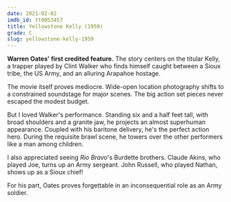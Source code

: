 ```yaml
---
date: 2021-02-02
imdb_id: tt0053457
title: Yellowstone Kelly (1959)
grade: C
slug: yellowstone-kelly-1959
---
```


**Warren Oates' first credited feature.** The story centers on the titular Kelly, a trapper played by Clint Walker who finds himself caught between a Sioux tribe, the US Army, and an alluring Arapahoe hostage.

<!-- end -->

The movie itself proves mediocre. Wide-open location photography shifts to a constrained soundstage for major scenes. The big action set pieces never escaped the modest budget.

But I loved Walker's performance. Standing six and a half feet tall, with broad shoulders and a granite jaw, he projects an almost superhuman appearance. Coupled with his baritone delivery, he's the perfect action hero. During the requisite brawl scene, he towers over the other performers like a man among children.

I also appreciated seeing <span data-imdb-id="tt0053221">_Rio Bravo_</span>'s Burdette brothers. Claude Akins, who played Joe, turns up an Army sergeant. John Russell, who played Nathan, shows up as a Sioux chief!

For his part, Oates proves forgettable in an inconsequential role as an Army soldier.